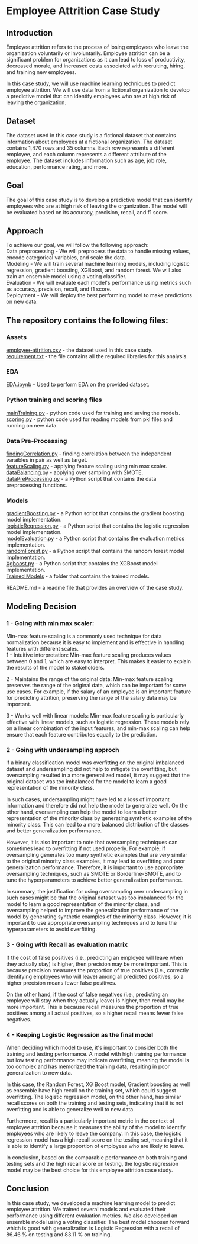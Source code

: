 # Employee Attrition Case Study

## Introduction

Employee attrition refers to the process of losing employees who leave the organization voluntarily or involuntarily. Employee attrition can be a significant problem for organizations as it can lead to loss of productivity, decreased morale, and increased costs associated with recruiting, hiring, and training new employees.

In this case study, we will use machine learning techniques to predict employee attrition. We will use data from a fictional organization to develop a predictive model that can identify employees who are at high risk of leaving the organization.

## Dataset

The dataset used in this case study is a fictional dataset that contains information about employees at a fictional organization. The dataset contains 1,470 rows and 35 columns. Each row represents a different employee, and each column represents a different attribute of the employee. The dataset includes information such as age, job role, education, performance rating, and more.

## Goal

The goal of this case study is to develop a predictive model that can identify employees who are at high risk of leaving the organization. The model will be evaluated based on its accuracy, precision, recall, and f1 score.

## Approach

To achieve our goal, we will follow the following approach:  
Data preprocessing - We will preprocess the data to handle missing values, encode categorical variables, and scale the data.   
Modeling - We will train several machine learning models, including logistic regression, gradient boosting, XGBoost, and random forest. We will also train an ensemble model using a voting classifier.  
Evaluation - We will evaluate each model's performance using metrics such as accuracy, precision, recall, and f1 score.  
Deployment - We will deploy the best performing model to make predictions on new data. 

## The repository contains the following files:

### Assets
[employee-attrition.csv](https://github.com/umerfarooq771/EmployeeAttrition/blob/main/ML%20Code/employee-attrition.csv) - the dataset used in this case study.  
[requirement.txt](https://github.com/umerfarooq771/EmployeeAttrition/blob/main/requirement.txt) - the file contains all the required libraries for this analysis.  
### EDA 
[EDA.ipynb](https://github.com/umerfarooq771/EmployeeAttrition/blob/main/EDA.ipynb) - Used to perform EDA on the provided dataset. 
### Python training and scoring files
[mainTraining.py](https://github.com/umerfarooq771/EmployeeAttrition/blob/main/ML%20Code/main.py) - python code used for training and saving the models.   
[scoring.py](https://github.com/umerfarooq771/EmployeeAttrition/blob/main/ML%20Code/scoring.py) - python code used for reading models from pkl files and running on new data. 
### Data Pre-Processing
[findingCorrelation.py](https://github.com/umerfarooq771/EmployeeAttrition/blob/main/ML%20Code/findingCorrelation.py) - finding correlation between the independent varaibles in pair as well as target.  
[featureScaling.py](https://github.com/umerfarooq771/EmployeeAttrition/blob/main/ML%20Code/featureScaling.py) - applying feature scaling using min max scaler.  
[dataBalancing.py](https://github.com/umerfarooq771/EmployeeAttrition/blob/main/ML%20Code/dataBalancing.py) - applying over sampling with SMOTE.  
[dataPreProcessing.py](https://github.com/umerfarooq771/EmployeeAttrition/blob/main/ML%20Code/dataPreProcessing.py) - a Python script that contains the data preprocessing functions.  
### Models
[gradientBoosting.py](https://github.com/umerfarooq771/EmployeeAttrition/blob/main/ML%20Code/gradientBoosting.py) - a Python script that contains the gradient boosting model implementation.  
[logisticRegression.py](https://github.com/umerfarooq771/EmployeeAttrition/blob/main/ML%20Code/logisticRegression.py) - a Python script that contains the logistic regression model implementation.  
[modelEvaluation.py](https://github.com/umerfarooq771/EmployeeAttrition/blob/main/ML%20Code/modelEvaluation.py) - a Python script that contains the evaluation metrics implementation.  
[randomForest.py](https://github.com/umerfarooq771/EmployeeAttrition/blob/main/ML%20Code/randomForest.py) - a Python script that contains the random forest model implementation.  
[Xgboost.py](https://github.com/umerfarooq771/EmployeeAttrition/blob/main/ML%20Code/Xgboost.py) - a Python script that contains the XGBoost model implementation.  
[Trained Models](https://github.com/umerfarooq771/EmployeeAttrition/tree/main/ML%20Code/TrainedModels) - a folder that contains the trained models.  

README.md - a readme file that provides an overview of the case study.  

## Modeling Decision
### 1 - Going with min max scaler:
Min-max feature scaling is a commonly used technique for data normalization because it is easy to implement and is effective in handling features with different scales.  
1 - Intuitive interpretation: Min-max feature scaling produces values between 0 and 1, which are easy to interpret. This makes it easier to explain the results of the model to stakeholders.  

2 - Maintains the range of the original data: Min-max feature scaling preserves the range of the original data, which can be important for some use cases. For example, if the salary of an employee is an important feature for predicting attrition, preserving the range of the salary data may be important.  

3 - Works well with linear models: Min-max feature scaling is particularly effective with linear models, such as logistic regression. These models rely on a linear combination of the input features, and min-max scaling can help ensure that each feature contributes equally to the prediction.  

### 2 - Going with undersampling approch

if a binary classification model was overfitting on the original imbalanced dataset and undersampling did not help to mitigate the overfitting, but oversampling resulted in a more generalized model, it may suggest that the original dataset was too imbalanced for the model to learn a good representation of the minority class.  

In such cases, undersampling might have led to a loss of important information and therefore did not help the model to generalize well. On the other hand, oversampling can help the model to learn a better representation of the minority class by generating synthetic examples of the minority class. This can lead to a more balanced distribution of the classes and better generalization performance.  

However, it is also important to note that oversampling techniques can sometimes lead to overfitting if not used properly. For example, if oversampling generates too many synthetic examples that are very similar to the original minority class examples, it may lead to overfitting and poor generalization performance. Therefore, it is important to use appropriate oversampling techniques, such as SMOTE or Borderline-SMOTE, and to tune the hyperparameters to achieve better generalization performance.  

In summary, the justification for using oversampling over undersampling in such cases might be that the original dataset was too imbalanced for the model to learn a good representation of the minority class, and oversampling helped to improve the generalization performance of the model by generating synthetic examples of the minority class. However, it is important to use appropriate oversampling techniques and to tune the hyperparameters to avoid overfitting.  

### 3 - Going with Recall as evaluation matrix
If the cost of false positives (i.e., predicting an employee will leave when they actually stay) is higher, then precision may be more important. This is because precision measures the proportion of true positives (i.e., correctly identifying employees who will leave) among all predicted positives, so a higher precision means fewer false positives.  

On the other hand, if the cost of false negatives (i.e., predicting an employee will stay when they actually leave) is higher, then recall may be more important. This is because recall measures the proportion of true positives among all actual positives, so a higher recall means fewer false negatives.

### 4 - Keeping Logistic Regression as the final model
When deciding which model to use, it's important to consider both the training and testing performance. A model with high training performance but low testing performance may indicate overfitting, meaning the model is too complex and has memorized the training data, resulting in poor generalization to new data.  

In this case, the Random Forest, XG Boost model, Gradient boosting as well as ensemble have high recall on the training set, which could suggest overfitting. The logistic regression model, on the other hand, has similar recall scores on both the training and testing sets, indicating that it is not overfitting and is able to generalize well to new data.  

Furthermore, recall is a particularly important metric in the context of employee attrition because it measures the ability of the model to identify employees who are likely to leave the company. In this case, the logistic regression model has a high recall score on the testing set, meaning that it is able to identify a large proportion of employees who are likely to leave.  

In conclusion, based on the comparable performance on both training and testing sets and the high recall score on testing, the logistic regression model may be the best choice for this employee attrition case study.  


## Conclusion

In this case study, we developed a machine learning model to predict employee attrition. We trained several models and evaluated their performance using different evaluation metrics. We also developed an ensemble model using a voting classifier. The best model choosen forward which is good with generalization is Logistic Regression with a recall of 86.46 % on testing and 83.11 % on training.
